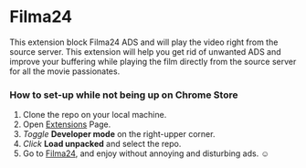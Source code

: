 # Filma24
This extension block Filma24 ADS and will play the video right from the source server.
This extension will help you get rid of unwanted ADS and improve your buffering while playing the film directly from the source server for all the movie passionates.

### How to set-up while not being up on Chrome Store
1. Clone the repo on your local machine.
2. Open <a href="chrome://extensions">Extensions</a> Page.
3. _Toggle_ **Developer mode** on the right-upper corner.
4. _Click_ **Load unpacked** and select the repo.
5. Go to [Filma24](https://www.filma24.ai/), and enjoy without annoying and disturbing ads. :relaxed:
